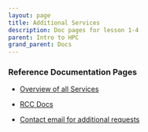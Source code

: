 ```yaml
---
layout: page
title: Additional Services
description: Doc pages for lesson 1-4
parent: Intro to HPC
grand_parent: Docs
---
```


### Reference Documentation Pages

- <a href="https://its.fsu.edu/services?tid=376#tab2">Overview of all Services</a>

- <a href="https://docs.rcc.fsu.edu/">RCC Docs</a>

- <a href=" mailto:support@rcc.fsu.edu"> Contact email for additional requests</a>
